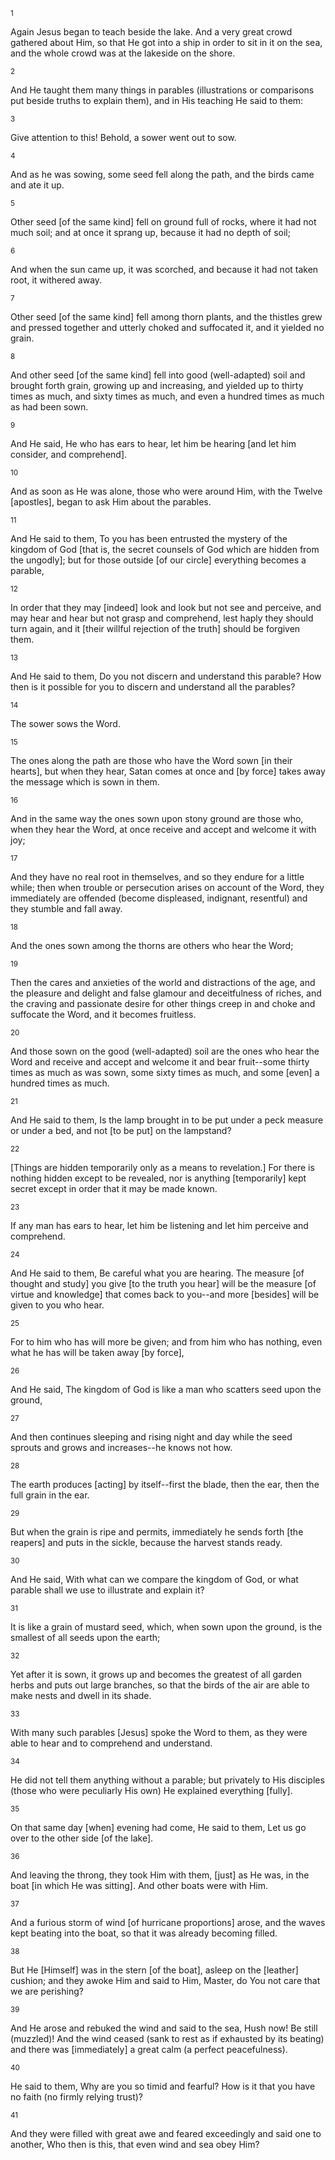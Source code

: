 <sup>1</sup> 

Again Jesus began to teach beside the lake. And a very great crowd gathered about Him, so that He got into a ship in order to sit in it on the sea, and the whole crowd was at the lakeside on the shore. 

<sup>2</sup> 

And He taught them many things in parables (illustrations or comparisons put beside truths to explain them), and in His teaching He said to them: 

<sup>3</sup> 

Give attention to this! Behold, a sower went out to sow. 

<sup>4</sup> 

And as he was sowing, some seed fell along the path, and the birds came and ate it up. 

<sup>5</sup> 

Other seed [of the same kind] fell on ground full of rocks, where it had not much soil; and at once it sprang up, because it had no depth of soil; 

<sup>6</sup> 

And when the sun came up, it was scorched, and because it had not taken root, it withered away. 

<sup>7</sup> 

Other seed [of the same kind] fell among thorn plants, and the thistles grew and pressed together and utterly choked and suffocated it, and it yielded no grain. 

<sup>8</sup> 

And other seed [of the same kind] fell into good (well-adapted) soil and brought forth grain, growing up and increasing, and yielded up to thirty times as much, and sixty times as much, and even a hundred times as much as had been sown. 

<sup>9</sup> 

And He said, He who has ears to hear, let him be hearing [and let him consider, and comprehend]. 

<sup>10</sup> 

And as soon as He was alone, those who were around Him, with the Twelve [apostles], began to ask Him about the parables. 

<sup>11</sup> 

And He said to them, To you has been entrusted the mystery of the kingdom of God [that is, the secret counsels of God which are hidden from the ungodly]; but for those outside [of our circle] everything becomes a parable, 

<sup>12</sup> 

In order that they may [indeed] look and look but not see and perceive, and may hear and hear but not grasp and comprehend, lest haply they should turn again, and it [their willful rejection of the truth] should be forgiven them. 

<sup>13</sup> 

And He said to them, Do you not discern and understand this parable? How then is it possible for you to discern and understand all the parables? 

<sup>14</sup> 

The sower sows the Word. 

<sup>15</sup> 

The ones along the path are those who have the Word sown [in their hearts], but when they hear, Satan comes at once and [by force] takes away the message which is sown in them. 

<sup>16</sup> 

And in the same way the ones sown upon stony ground are those who, when they hear the Word, at once receive and accept and welcome it with joy; 

<sup>17</sup> 

And they have no real root in themselves, and so they endure for a little while; then when trouble or persecution arises on account of the Word, they immediately are offended (become displeased, indignant, resentful) and they stumble and fall away. 

<sup>18</sup> 

And the ones sown among the thorns are others who hear the Word; 

<sup>19</sup> 

Then the cares and anxieties of the world and distractions of the age, and the pleasure and delight and false glamour and deceitfulness of riches, and the craving and passionate desire for other things creep in and choke and suffocate the Word, and it becomes fruitless. 

<sup>20</sup> 

And those sown on the good (well-adapted) soil are the ones who hear the Word and receive and accept and welcome it and bear fruit--some thirty times as much as was sown, some sixty times as much, and some [even] a hundred times as much. 

<sup>21</sup> 

And He said to them, Is the lamp brought in to be put under a peck measure or under a bed, and not [to be put] on the lampstand? 

<sup>22</sup> 

[Things are hidden temporarily only as a means to revelation.] For there is nothing hidden except to be revealed, nor is anything [temporarily] kept secret except in order that it may be made known. 

<sup>23</sup> 

If any man has ears to hear, let him be listening and let him perceive and comprehend. 

<sup>24</sup> 

And He said to them, Be careful what you are hearing. The measure [of thought and study] you give [to the truth you hear] will be the measure [of virtue and knowledge] that comes back to you--and more [besides] will be given to you who hear. 

<sup>25</sup> 

For to him who has will more be given; and from him who has nothing, even what he has will be taken away [by force], 

<sup>26</sup> 

And He said, The kingdom of God is like a man who scatters seed upon the ground, 

<sup>27</sup> 

And then continues sleeping and rising night and day while the seed sprouts and grows and increases--he knows not how. 

<sup>28</sup> 

The earth produces [acting] by itself--first the blade, then the ear, then the full grain in the ear. 

<sup>29</sup> 

But when the grain is ripe and permits, immediately he sends forth [the reapers] and puts in the sickle, because the harvest stands ready. 

<sup>30</sup> 

And He said, With what can we compare the kingdom of God, or what parable shall we use to illustrate and explain it? 

<sup>31</sup> 

It is like a grain of mustard seed, which, when sown upon the ground, is the smallest of all seeds upon the earth; 

<sup>32</sup> 

Yet after it is sown, it grows up and becomes the greatest of all garden herbs and puts out large branches, so that the birds of the air are able to make nests and dwell in its shade. 

<sup>33</sup> 

With many such parables [Jesus] spoke the Word to them, as they were able to hear and to comprehend and understand. 

<sup>34</sup> 

He did not tell them anything without a parable; but privately to His disciples (those who were peculiarly His own) He explained everything [fully]. 

<sup>35</sup> 

On that same day [when] evening had come, He said to them, Let us go over to the other side [of the lake]. 

<sup>36</sup> 

And leaving the throng, they took Him with them, [just] as He was, in the boat [in which He was sitting]. And other boats were with Him. 

<sup>37</sup> 

And a furious storm of wind [of hurricane proportions] arose, and the waves kept beating into the boat, so that it was already becoming filled. 

<sup>38</sup> 

But He [Himself] was in the stern [of the boat], asleep on the [leather] cushion; and they awoke Him and said to Him, Master, do You not care that we are perishing? 

<sup>39</sup> 

And He arose and rebuked the wind and said to the sea, Hush now! Be still (muzzled)! And the wind ceased (sank to rest as if exhausted by its beating) and there was [immediately] a great calm (a perfect peacefulness). 

<sup>40</sup> 

He said to them, Why are you so timid and fearful? How is it that you have no faith (no firmly relying trust)? 

<sup>41</sup> 

And they were filled with great awe and feared exceedingly and said one to another, Who then is this, that even wind and sea obey Him?